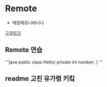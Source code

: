 # Remote

- 메렁메로나바나나

[구글링크](https://www.goolge.com)

## Remote 연습
'''java
public class Hello{
    private int number;
}
'''
## readme 고친 유가령 키킼
